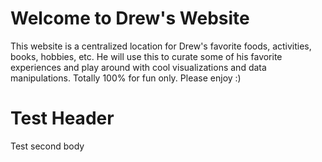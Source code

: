 # Welcome to Drew's Website
This website is a centralized location for Drew's favorite foods, activities, books, hobbies, etc. He will use this to
curate some of his favorite experiences and play around with cool visualizations and data manipulations.
Totally 100% for fun only. Please enjoy :)

# Test Header
Test second body
